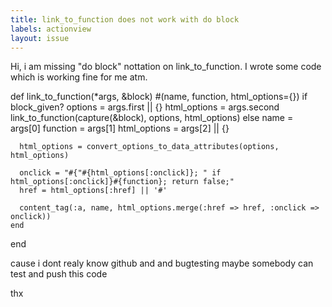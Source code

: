 ```yaml
---
title: link_to_function does not work with do block
labels: actionview
layout: issue
---
```


Hi, 
i am missing "do block" nottation on link_to_function. I wrote some code which is working fine for me atm.

  def link_to_function(*args, &block)
    #(name, function, html_options={})
    if block_given?
      options      = args.first || {}
      html_options = args.second
      link_to_function(capture(&block), options, html_options)
    else
      name         = args[0]
      function     = args[1]
      html_options = args[2] || {}

```
  html_options = convert_options_to_data_attributes(options, html_options)

  onclick = "#{"#{html_options[:onclick]}; " if html_options[:onclick]}#{function}; return false;"
  href = html_options[:href] || '#'

  content_tag(:a, name, html_options.merge(:href => href, :onclick => onclick))
end
```

  end

cause i dont realy know github and and bugtesting maybe somebody can test and push this code

thx

